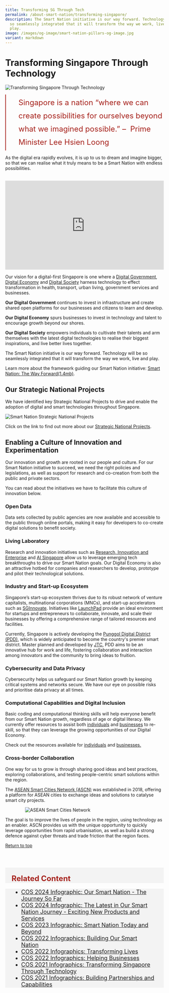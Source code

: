 ```yaml
---
title: Transforming SG Through Tech
permalink: /about-smart-nation/transforming-singapore/
description: The Smart Nation initiative is our way forward. Technology will be
  so seamlessly integrated that it will transform the way we work, live and
  play.
image: /images/og-image/smart-nation-pillars-og-image.jpg
variant: markdown
---
```

# Transforming Singapore Through Technology

![Transforming Singapore Through Technology](/images/abt-smart-nation/singapore-tech.jpg)
<br>

<div style="font-size:24px; font-weight: 400; line-height: 1.75; color: #a6221c; padding: 5px 0px 5px 40px; margin-left: 0; border-left: 2px solid">Singapore is a nation “where we can create possibilities for ourselves beyond what we imagined possible.” –&nbsp; Prime Minister Lee Hsien Loong</div>

As the digital era rapidly evolves, it is up to us to dream and imagine bigger, so that we can realise what it truly means to be a Smart Nation with endless possibilities. 

<br>

<div style="max-width: 1280px">
    <div style="height: 0;
            overflow: hidden;
            position: relative;
            padding-bottom: 56.25%;">
        <iframe src="https://www.youtube.com/embed/ETAvW3hKtso?si=w_uUpb_vzv-8dHS8" height="720" width="1280" frameborder="0" title="YouTube video player" allow="accelerometer; autoplay; clipboard-write; encrypted-media; gyroscope; picture-in-picture" style="top: 0;
                left: 0;
                right: 0;
                bottom: 0;
                height: 100%;
                border: none;
                max-width: 100%;
                position: absolute;"></iframe>
    </div>
</div>

Our vision for a digital-first Singapore is one where a [Digital Government](/about-smart-nation/digital-government), [Digital Economy](/about-smart-nation/digital-economy) and [Digital Society](/about-smart-nation/digital-society) harness technology to effect transformation in  health, transport, urban living, government services and businesses.

**Our Digital Government** continues to invest in infrastructure and create shared open platforms for our businesses and citizens to learn and develop. 

**Our Digital Economy** spurs businesses to invest in technology and talent to encourage growth beyond our shores.

**Our Digital Society** empowers individuals to cultivate their talents and arm themselves with the latest digital technologies to realise their biggest inspirations, and live better lives together.

The Smart Nation initiative is our way forward. Technology will be so seamlessly integrated that it will transform the way we work, live and play.

Learn more about the framework guiding our Smart Nation initiative: [Smart Nation: The Way Forward(1.4mb)](/files/publications/smart-nation-strategy-nov2018.pdf).



## Our Strategic National Projects

We have identified key Strategic National Projects to drive and enable the adoption of digital and smart technologies throughout Singapore. 

![Smart Nation Strategic National Projects](/images/abt-smart-nation/strategic_national_projects.jpg)

Click on the link to find out more about our [Strategic National Projects](/initiatives/strategic-national-projects).



## Enabling a Culture of Innovation and Experimentation

Our innovation and growth are rooted in our people and culture. For our Smart Nation initiative to succeed, we need the right policies and legislations, as well as support for research and co-creation from both the public and private sectors. 

You can read about the initiatives we have to facilitate this culture of innovation below.

### Open Data

Data sets collected by public agencies are now available and accessible to the public through online portals, making it easy for developers to co-create digital solutions to benefit society. 

### Living Laboratory

Research and innovation initiatives such as <a href="https://www.nrf.gov.sg/about-nrf/rie-ecosystem" target="_blank">Research, Innovation and Enterprise</a> and <a href="https://www.aisingapore.org/" target="_blank">AI Singapore</a> allow us to leverage emerging tech breakthroughs to drive our Smart Nation goals. Our Digital Economy is also an attractive hotbed for companies and researchers to develop, prototype and pilot their technological solutions.

### Industry and Start-up Ecosystem

Singapore’s start-up ecosystem thrives due to its robust network of venture capitalists, multinational corporations (MNCs), and start-up accelerators such as&nbsp;[SGInnovate](https://www.sginnovate.com/). Initiatives like&nbsp;[LaunchPad](https://www.jtc.gov.sg/find-land/land-for-long-term-development/launchpad)&nbsp;provide an ideal environment for startups and entrepreneurs to collaborate, innovate, and scale their businesses by offering a comprehensive range of tailored resources and facilities.  

Currently, Singapore is actively developing the&nbsp;[Punggol Digital District (PDD)](https://estates.jtc.gov.sg/pdd), which is widely anticipated to become the country's premier smart district.&nbsp;Master planned and developed by&nbsp;[JTC](https://www.jtc.gov.sg/),&nbsp;PDD aims to be an innovative hub for work and life, fostering collaboration and interaction among innovators and the community to bring ideas to fruition.

### Cybersecurity and Data Privacy

Cybersecurity helps us safeguard our Smart Nation growth by keeping critical systems and networks secure. We have our eye on possible risks and prioritise data privacy at all times.

### Computational Capabilities and Digital Inclusion

Basic coding and computational thinking skills will help everyone benefit from our Smart Nation growth, regardless of age or digital literacy. We currently offer resources to assist both [individuals](/community/opportunities) and [businesses](/resources/business) to re-skill, so that they can leverage the growing opportunities of our Digital Economy.

Check out the resources available for [individuals](/community/opportunities) and [businesses.](/resources/business)

### Cross-border Collaboration

One way for us to grow is through sharing good ideas and best practices, exploring collaborations, and testing people-centric smart solutions within the region.

The <a href="https://asean.org/asean/asean-smart-cities-network/" target="_blank">ASEAN Smart Cities Network (ASCN)</a> was established in 2018, offering a platform for ASEAN cities to exchange ideas and solutions to catalyse smart city projects.

<div style="width:100%;display:flex;justify-content:center;"><div style="width:75%;height:75%;"><img src="/images/abt-smart-nation/asean-smart-cities-network.jpg" alt="ASEAN Smart Cities Network"></div></div>

The goal is to improve the lives of people in the region, using technology as an enabler. ASCN provides us with the unique opportunity to quickly leverage opportunities from rapid urbanisation, as well as build a strong defence against cyber threats and trade friction that the region faces.

[Return to top](#transforming-singapore-through-technology)

<br><br>

<div class="row" style="font-size:24px; font-weight: 700; color: #a6221c; background-color: #f3f3f3; padding: 20px 0px 0px 20px;"> Related Content</div>

<div class="row" style="font-size:18px ;background-color: #f3f3f3; padding: 0px 25px 0px 20px;">
	<ul>
		<li><a href="/files/press-releases/2024/Our_Smart_Nation_Journey___The_Story_So_Far.pdf">COS 2024 Infographic: Our Smart Nation - The Journey So Far</a></li>
		<li><a href="/files/press-releases/2024/The_Latest_in_Our_Smart_Nation_Journey___Exciting_New_Products_and_Services.pdf">COS 2024 Infographic: The Latest in Our Smart Nation Journey - Exciting New Products and Services</a></li>
		<li><a href="/files/press-releases/2023/cos%202023%20infographic%20-%20smart%20nation%20today%20and%20beyond.pdf">COS 2023 Infographic: Smart Nation Today and Beyond</a></li>
		<li><a href="/files/press-releases/2022/infographic%20-%20building%20our%20smart%20nation%20(cos%202022).pdf">COS 2022 Infographics: Building Our Smart Nation</a></li>
			<li><a href="/files/press-releases/2022/infographic%20-%20transforming%20lives%20(cos%202022).pdf">COS 2022 Infographics: Transforming Lives</a></li>
			<li><a href="/files/press-releases/2022/infographic%20-%20helping%20businesses%20(cos%202022).pdf">COS 2022 Infographics: Helping Businesses</a></li>
			<li><a href="/files/press-releases/2021/transforming-sg-through-tech.pdf">COS 2021 Infographics: Transforming Singapore Through Technology</a></li>
			<li><a href="/files/press-releases/2021/building-partnerships-and-capabilities-for-smart-nation.pdf">COS 2021 Infographics: Building Partnerships and Capabilities</a></li>
	</ul>
</div>